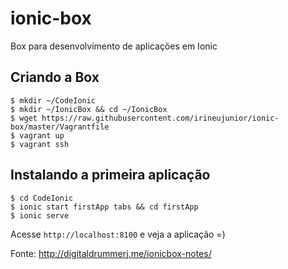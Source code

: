 # ionic-box
Box para desenvolvimento de aplicações em Ionic

## Criando a Box

```
$ mkdir ~/CodeIonic
$ mkdir ~/IonicBox && cd ~/IonicBox
$ wget https://raw.githubusercontent.com/irineujunior/ionic-box/master/Vagrantfile
$ vagrant up
$ vagrant ssh
```

## Instalando a primeira aplicação

```
$ cd CodeIonic
$ ionic start firstApp tabs && cd firstApp
$ ionic serve
```

Acesse `http://localhost:8100` e veja a aplicação =) 


Fonte: http://digitaldrummerj.me/ionicbox-notes/
